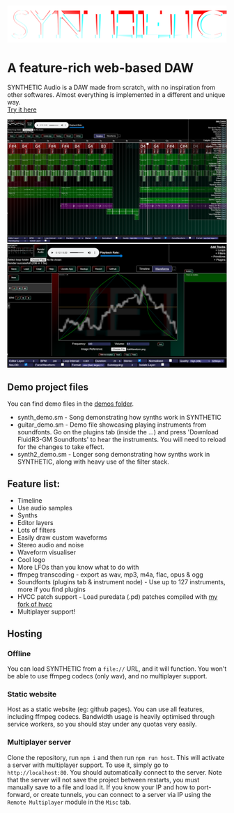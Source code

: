 ![SYNTHETIC Audio Logo](public/logo.png)
# A feature-rich web-based DAW
SYNTHETIC Audio is a DAW made from scratch, with no inspiration from other softwares. Almost everything is implemented in a different and unique way.\
[Try it here](https://zxmushroom63.github.io/synthetic-audio/)

<img alt="Editor Screenshot #1" src="public/screenshot-wide.png" width=512px>
<img alt="Editor Screenshot #2" src="public/screenshot-wide-2.png" width=512px>

## Demo project files
You can find demo files in the [demos folder](/demos/).
- synth_demo.sm - Song demonstrating how synths work in SYNTHETIC
- guitar_demo.sm - Demo file showcasing playing instruments from soundfonts. Go on the plugins tab (inside the ...) and press 'Download FluidR3-GM Soundfonts' to hear the instruments. You will need to reload for the changes to take effect.
- synth2_demo.sm - Longer song demonstrating how synths work in SYNTHETIC, along with heavy use of the filter stack.

## Feature list:
- Timeline
- Use audio samples
- Synths
- Editor layers
- Lots of filters
- Easily draw custom waveforms
- Stereo audio and noise
- Waveform visualiser
- Cool logo
- More LFOs than you know what to do with
- ffmpeg transcoding - export as wav, mp3, m4a, flac, opus & ogg
- Soundfonts (plugins tab & instrument node) - Use up to 127 instruments, more if you find plugins
- HVCC patch support - Load puredata (.pd) patches compiled with [my fork of hvcc](https://github.com/ZXMushroom63/hvcc)
- Multiplayer support!

## Hosting
### Offline
You can load SYNTHETIC from a `file://` URL, and it will function. You won't be able to use ffmpeg codecs (only wav), and no multiplayer support.
### Static website
Host as a static website (eg: github pages). You can use all features, including ffmpeg codecs. Bandwidth usage is heavily optimised through service workers, so you should stay under any quotas very easily.
### Multiplayer server
Clone the repository, run `npm i` and then run `npm run host`. This will activate a server with multiplayer support. To use it, simply go to `http://localhost:80`. You should automatically connect to the server. Note that the server will not save the project between restarts, you must manually save to a file and load it.
If you know your IP and how to port-forward, or create tunnels, you can connect to a server via IP using the `Remote Multiplayer` module in the `Misc` tab.